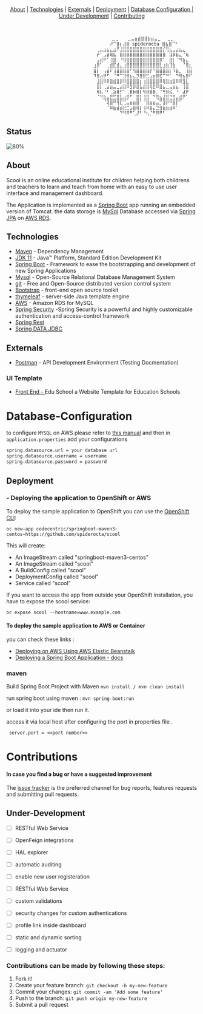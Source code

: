 <p align="center">
  <a href="#about" title="About">About</a> |
  <a href="#Technologies" title="Technologies">Technologies</a> |
  <a href="#Externals" title="Externals">Externals</a> |
  <a href="#Deployment" title="Deployment">Deployment</a> |
  <a href="#Database-Configuration " title="Database Configuration ">Database Configuration </a> |
  <a href="#Under-Development" title="Under Development">Under Development</a> |
  <a href="#Contributions" title="Contributing">Contributing</a>
</p>

<br>


```     
                                  ⠀⠀⠀⠀⣀⣀⠀⠀ ⣀⣤⣶⣾⣿⣿⣷⣶⣤⣀⠀⠀⣀⣀⠀⠀⠀⠀⠀⠀
                                ⠀⠀⠀⠀⠀⠜⠉⣿⡆⣼⣿ spiderocta ⣿⣧⣿⠉⠃⠀⠀⠀⠀⠀
                                ⠀⢀⣤⣴⣦⣄⣴⠟⣸⣿⣿⣿⣿⣿⣿⣿⣿⣿⣿⣿⣿⡎⢻⣦⣠⣴⣦⣄⠀⠀
                                ⠀⡞⠁⣠⣾⢿⣧⠀⣿⣿⣿⣿⣿⣿⣿⣿⣿⣿⣿⣿⣿⣿⠀⣽⡿⣷⣄⠈⢷⠀
                                ⠀⣠⣾⠟⠁⢸⣿⠀⠘⢿⣿⣿⣿⣿⣿⣿⣿⣿⣿⣿⡿⠁⠀⣿⡇⠈⠻⣷⣄⠀
                                ⣰⡿⠁⠀⢀⣾⣏⣾⣄⣰⣿⣿⣿⣿⣿⣿⣿⣿⣿⣿⣇⣰⣷⣹⣷⠀⠀⠈⢿⣆
                                ⣿⡇⠀⢠⣾⠏⢸⣿⣿⣿⣿⠋⢻⣿⣿⣿⣿⡟⠙⣿⣿⣿⣿⡇⠹⣷⡀⠀⢸⣿
                                ⠹⣿⣴⡿⠋⠀⠈⠛⠉⣹⣿⣦⣄⡹⣿⣿⣋⣠⣶⣿⣏⠉⠛⠁⠀⠙⢿⣦⣿⠏
                                ⠀⣸⣿⠿⠿⣿⣾⣿⡿⠿⣿⣿⣿⣿⡆⢰⣿⣿⣿⣿⠿⢿⣿⣶⣿⠿⠿⣻⣇⠀
                                ⠀⣿⡇⢀⣴⣶⣤⣀⣴⣿⠿⣻⡿⣿⣧⣾⣿⢿⣟⠿⣿⣦⣀⣤⣶⣦⠀⢸⣿⠀
                                ⠀⢿⣧⠈⠃⢀⣵⣿⡋⠁⢀⣿⡷⣿⡇⢻⣿⣿⣿⡀⠈⢛⣿⣮⡀⠘⠀⣼⡟⠀
                                ⠀⠈⠻⣷⣤⣟⣋⣿⣧⣴⡿⠋⠀⣿⡇⢸⣿⠀⠙⢿⣦⣼⣿⣙⣻⣤⣾⠟⠁⠀
                                ⠀⠀⠀⠈⢽⣿⠛⢻⣏⢉⣤⣶⣶⣿⠁⠈⣿⣶⣶⣤⡉⣽⡟⠛⣿⡏⠁⠀⠀⠀
                                ⠀⠀⠀⠀⠈⠿⣷⣾⣾⣟⣉⣠⣿⢿⡇⢸⠿⣿⣄⣙⣻⣷⣷⣾⠿⠁⠀⠀⠀⠀
                                ⠀⠀⠀⠀⠀⠀⠀⠀⠙⠻⠿⠛⢁⡼⠃⠘⢦⡈⠛⠿⠟⠃⠀⠀⠀⠀⠀⠀⠀⠀
```

## Status 

![80%](https://progress-bar.dev/80/?title=Done)
<br /> 

## About 
Scool is an online educational institute for children helping both childrens and teachers to learn and teach from home with an easy to use user interface and management 
dashboard.

The Application is implemented as a [Spring Boot](https://projects.spring.io/spring-boot/) app running an embedded version of Tomcat. the data storage is 
[MySql](https://www.mysql.com/) Database accessed via [Spring JPA](https://projects.spring.io/spring-data-jpa/) on [AWS RDS](https://aws.amazon.com/rds/mysql/).

## Technologies

* 	[Maven](https://maven.apache.org/) - Dependency Management
* 	[JDK 11](https://www.oracle.com/java/technologies/javase-jdk11-downloads.html) - Java™ Platform, Standard Edition Development Kit
* 	[Spring Boot](https://spring.io/projects/spring-boot) - Framework to ease the bootstrapping and development of new Spring Applications
* 	[Mysql](https://www.mysql.com/) - Open-Source Relational Database Management System
* 	[git](https://git-scm.com/) - Free and Open-Source distributed version control system
*   [Bootstrap](https://getbootstrap.com/) - front-end open source toolkit
*   [thymeleaf](http://thymeleaf.org/) - server-side Java template engine
*   [AWS](https://aws.amazon.com/rds/mysql/) - Amazon RDS for MySQL
*   [Spring Security](https://spring.io/projects/spring-security) -Spring Security is a powerful and highly customizable authentication and access-control framework
*   [Spring Rest](https://spring.io/guides/tutorials/rest/)
*   [Spring DATA JDBC](https://spring.io/projects/spring-data-jdbc)
## Externals

* [Postman](https://www.getpostman.com/) - API Development Environment (Testing Docmentation)

### UI Template 
* [Front End - ](https://w3layouts.com/template/edu-school-a-website-template-for-education-schools/) 
Edu School a Website Template for Education Schools

# Database-Configuration 

to configure `MYSQL` on AWS please refer to [this manual](https://docs.aws.amazon.com/AmazonRDS/latest/UserGuide/CHAP_GettingStarted.CreatingConnecting.MySQL.html) 
and then in `application.properties` add your configurations 
```bash 
spring.datasource.url = your database url
spring.datasource.username = username
spring.datasource.password = password
```

## Deployment
### - Deploying the application to OpenShift or AWS


To deploy the sample application to OpenShift you can use the [OpenShift CLI](https://docs.openshift.org/latest/cli_reference/index.html):

```shell
oc new-app codecentric/springboot-maven3-centos~https://github.com/spiderocta/scool

```

This will create:

* An ImageStream called "springboot-maven3-centos"
* An ImageStream called "scool"
* A BuildConfig called "scool"
* DeploymentConfig called "scool"
* Service called "scool"

If you want to access the app from outside your OpenShift installation, you have to expose the scool service:

```shell
oc expose scool --hostname=www.example.com
```

#### To deploy the sample application to AWS or Container

you can check these links :
* [Deploying on AWS Using AWS Elastic Beanstalk](https://aws.amazon.com/blogs/devops/deploying-a-spring-boot-application-on-aws-using-aws-elastic-beanstalk/)
* [Deploying a Spring Boot Application - docs](https://docs.spring.io/spring-boot/docs/current/reference/html/deployment.html)



### maven

Build Spring Boot Project with Maven `mvn install / mvn clean install`

run spring boot using maven : `mvn spring-boot:run`

or load it into your ide then run it. 

access it via local host after configuring the port in properties file . 
``` 
 server.port = <<port number>>
```


# Contributions

#### In case you find a bug or have a suggested improvement
The [issue tracker](https://github.com/spiderocta/scool/issues) is the preferred channel for bug reports, features requests and submitting pull requests.

## Under-Development

- [ ] RESTful Web Service
- [ ] OpenFeign integrations
- [ ] HAL explorer
- [ ] automatic auditing
- [ ] enable new user registeration
- [ ] RESTful Web Service
- [ ] custom validations
- [ ] security changes for custom authentications
- [ ] profile link inside dashboard
- [ ] static and dynamic sorting
- [ ] logging and actuator


### Contributions can be made by following these steps:

1. Fork it!
2. Create your feature branch: `git checkout -b my-new-feature`
3. Commit your changes: `git commit -am 'Add some feature'`
4. Push to the branch: `git push origin my-new-feature`
5. Submit a pull request
